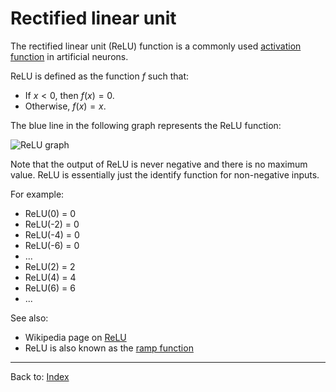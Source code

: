 # Rectified linear unit

The rectified linear unit (ReLU) function is a commonly used [activation function](activation_functions.md) in artificial neurons. 

ReLU is defined as the function $f$ such that:
- If $x<0$, then $f(x)=0$.
- Otherwise, $f(x) = x$.

The blue line in the following graph represents the ReLU function:

![ReLU graph](https://upload.wikimedia.org/wikipedia/commons/thumb/4/42/ReLU_and_GELU.svg/308px-ReLU_and_GELU.svg.png)

Note that the output of ReLU is never negative and there is no maximum value. ReLU is essentially just the identify function for non-negative inputs.

For example:
- ReLU(0) = 0
- ReLU(-2) = 0
- ReLU(-4) = 0
- ReLU(-6) = 0
- ...
- ReLU(2) = 2
- ReLU(4) = 4
- ReLU(6) = 6
- ...

See also:
- Wikipedia page on [ReLU](https://en.wikipedia.org/wiki/Rectifier_(neural_networks))
- ReLU is also known as the [ramp function](https://en.wikipedia.org/wiki/Ramp_function)

----

Back to: [Index](index.md)
